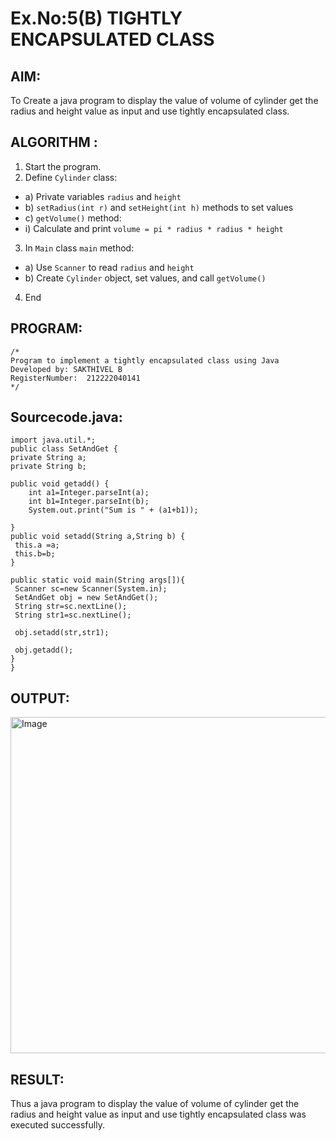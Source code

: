 # Ex.No:5(B) TIGHTLY ENCAPSULATED CLASS

## AIM:
To Create a java program to display the value of volume of cylinder get the radius and height value as input and use tightly encapsulated class.

## ALGORITHM :
1.	Start the program.
2.	Define `Cylinder` class:
-	a) Private variables `radius` and `height`
-	b) `setRadius(int r)` and `setHeight(int h)` methods to set values
-	c) `getVolume()` method:
- i) Calculate and print `volume = pi * radius * radius * height`
3.	In `Main` class `main` method:
-	a) Use `Scanner` to read `radius` and `height`
-	b) Create `Cylinder` object, set values, and call `getVolume()`
4.	End
## PROGRAM:
 ```
/*
Program to implement a tightly encapsulated class using Java
Developed by: SAKTHIVEL B
RegisterNumber:  212222040141
*/
```

## Sourcecode.java:
```
import java.util.*;
public class SetAndGet {
private String a;
private String b;

public void getadd() {
    int a1=Integer.parseInt(a);
    int b1=Integer.parseInt(b);
	System.out.print("Sum is " + (a1+b1)); 
	
}
public void setadd(String a,String b) {
 this.a =a;
 this.b=b;
}

public static void main(String args[]){
 Scanner sc=new Scanner(System.in);
 SetAndGet obj = new SetAndGet();
 String str=sc.nextLine();
 String str1=sc.nextLine();
 
 obj.setadd(str,str1);
 
 obj.getadd();
}
}
```





## OUTPUT:
<img width="538" alt="Image" src="https://github.com/user-attachments/assets/00b65b79-c858-471f-ad94-f6f11a4342bc" />


## RESULT:
Thus a java program to display the value of volume of cylinder get the radius and height value as input and use tightly encapsulated class was executed successfully.



